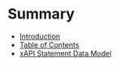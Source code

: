 # Summary

* [Introduction](README.md)
* [Table of Contents](table_of_contents.md)
* [xAPI Statement Data Model](xapi_statement_data_model.md)

